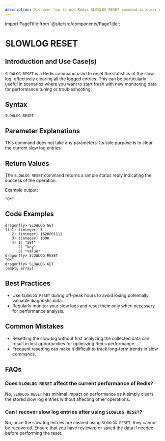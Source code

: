 ```yaml
---
description: Discover how to use Redis SLOWLOG RESET command to clear all the entries from the slow log.
---
```


import PageTitle from '@site/src/components/PageTitle';

# SLOWLOG RESET

<PageTitle title="Redis SLOWLOG RESET Explained (Better Than Official Docs)" />

## Introduction and Use Case(s)

`SLOWLOG RESET` is a Redis command used to reset the statistics of the slow log, effectively clearing all the logged entries. This can be particularly useful in scenarios where you want to start fresh with new monitoring data for performance tuning or troubleshooting.

## Syntax

```
SLOWLOG RESET
```

## Parameter Explanations

This command does not take any parameters. Its sole purpose is to clear the current slow log entries.

## Return Values

The `SLOWLOG RESET` command returns a simple status reply indicating the success of the operation.

Example output:

```
"OK"
```

## Code Examples

```cli
dragonfly> SLOWLOG GET
1) 1) (integer) 3
   2) (integer) 1620001111
   3) (integer) 1000
   4) 1) "SET"
      2) "key"
      3) "value"
dragonfly> SLOWLOG RESET
"OK"
dragonfly> SLOWLOG GET
(empty array)
```

## Best Practices

- Use `SLOWLOG RESET` during off-peak hours to avoid losing potentially valuable diagnostic data.
- Regularly monitor your slow logs and reset them only when necessary for performance analysis.

## Common Mistakes

- Resetting the slow log without first analyzing the collected data can result in lost opportunities for optimizing Redis performance.
- Frequent resetting can make it difficult to track long-term trends in slow commands.

## FAQs

### Does `SLOWLOG RESET` affect the current performance of Redis?

No, `SLOWLOG RESET` has minimal impact on performance as it simply clears the stored slow log entries without affecting other operations.

### Can I recover slow log entries after using `SLOWLOG RESET`?

No, once the slow log entries are cleared using `SLOWLOG RESET`, they cannot be recovered. Ensure that you have reviewed or saved the data if needed before performing the reset.

